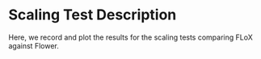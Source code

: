 # Scaling Test Description
Here, we record and plot the results for the scaling tests comparing FLoX against Flower.
